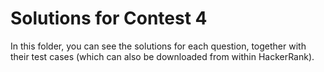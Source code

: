 # Solutions for Contest 4

In this folder, you can see the solutions for each question, together with their test cases (which can also be downloaded from within HackerRank).